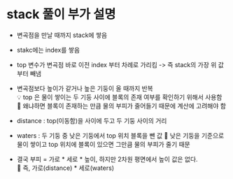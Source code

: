 # stack 풀이 부가 설명
  * 변곡점을 만날 때까지 stack에 쌓음
  * stakc에는 index를 쌓음
  * top 변수가 변곡점 바로 이전 index 부터 차례로 가리킴 -> 즉 stack의 가장 위 값부터 빼냄
  * 변곡점보다 높이가 같거나 높은 기둥이 올 때까지 반복  
  💡 top 은 물이 쌓이는 두 기둥 사이에 블록의 존재 여부를 확인하기 위해서 사용함  
    📢 왜냐하면 블록이 존재하는 만큼 물의 부피가 줄어들기 때문에 계산에 고려해야 함
  
  * distance : top(이동함)을 사이에 두고 두 기둥 사이의 거리
  * waters : 두 기둥 중 낮은 기둥에서 top 위치 블록을 뺀 값
    📢 낮은 기둥을 기준으로 물이 쌓이고 top 위치에 블록이 있으면 그만큼 물의 부피가 줄기 때문
  * 결국 부피 = 가로 * 세로 * 높이, 하지만 2차원 평면에서 높이 값은 없다.  
    📢 즉, 가로(distance) * 세로(waters)
